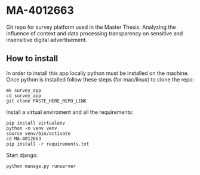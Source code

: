 # MA-4012663
Git repo for survey platform used in the Master Thesis: Analyzing the influence of context and data processing transparency on sensitive and insensitive digital advertisement.

## How to install
In order to install this app locally python must be installed on the machine.
Once python is installed follow these steps (for mac/linux) to clone the repo:
```
mk survey_app
cd survey_app
git clone PASTE_HERE_REPO_LINK
```

Install a virtual enviroment and all the requirements:
```
pip install virtualenv
python -m venv venv
source venv/bin/activate
cd MA-4012663
pip install -r requirements.txt
```

Start django:
```
python manage.py runserver
```
